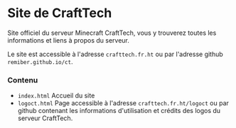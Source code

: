 # Site de CraftTech
Site officiel du serveur Minecraft CraftTech, vous y trouverez toutes les informations et liens à propos du serveur.

Le site est accessible à l'adresse `crafttech.fr.ht` ou par l'adresse github `remiber.github.io/ct`.

### Contenu
* `index.html` Accueil du site
* `logoct.html` Page accessible à l'adresse `crafttech.fr.ht/logoct` ou par github contenant les informations d'utilisation et crédits des logos du serveur CraftTech.
